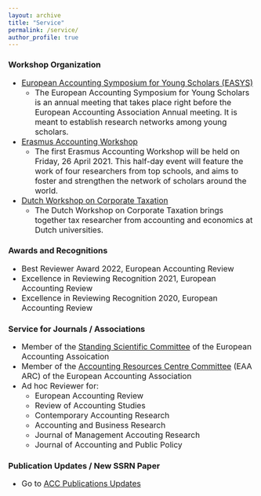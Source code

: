 ```yaml
---
layout: archive
title: "Service"
permalink: /service/
author_profile: true
---
```

<!-- Global site tag (gtag.js) - Google Analytics -->
<script async src="https://www.googletagmanager.com/gtag/js?id=G-05633BF9HL"></script>
<script>
  window.dataLayer = window.dataLayer || [];
  function gtag(){dataLayer.push(arguments);}
  gtag('js', new Date());

   gtag('config', 'G-05633BF9HL', {'anonymize_ip': true});
</script> 
 
<h3> Workshop Organization </h3>
<font size="3"> 

 <ul>
  <li>   <a href="https://jochenpierk.github.io/home/easys" target="_blank">European Accounting Symposium for Young Scholars (EASYS)</a>   
       <ul>  <li> The European Accounting Symposium for Young Scholars is an annual meeting that takes place right before the European Accounting Association Annual meeting. It is meant to establish research networks among young scholars.  </li> </ul>  </li> 
 <li> <a href="https://www.eur.nl/en/ese/events/erasmus-accounting-workshop-2023-03-17" target="_blank">Erasmus Accounting Workshop</a>  
      <ul> <li> The first Erasmus Accounting Workshop will be held on Friday, 26 April 2021. This half-day event will feature the work of four researchers from top schools, and aims to foster and strengthen the network of scholars around the world. </li> </ul> </li> 
 <li> <a href="https://www.eur.nl/en/ese/events/dutch-workshop-corporate-taxation-2022-10-20" target="_blank">Dutch Workshop on Corporate Taxation</a>  
      <ul> <li> The Dutch Workshop on Corporate Taxation brings together tax researcher from accounting and economics at Dutch universities.   </li>  </ul> </li> 
  </ul>
</font> 

<h3> Awards and Recognitions </h3>
<font size="3"> 
<ul> 
  <li> Best Reviewer Award 2022, European Accounting Review  </li>
  <li> Excellence in Reviewing Recognition 2021, European Accounting Review  </li>
  <li> Excellence in Reviewing Recognition 2020, European Accounting Review  </li>
</ul> 
 </font> 

  
 <h3> Service for Journals / Associations </h3>
 <font size="3"> 
 
 <ul> 
  <li> Member of the <a href="http://www.eaa-online.org/r/Standing_Scientific_Committee" target="_blank">Standing Scientific Committee</a> of the European Accounting Assoication   </li> 
 <li> Member of the 
  <a href="https://arc.eaa-online.org/accounting-resources-centre-committee" target="_blank">Accounting Resources Centre Committee</a> (EAA ARC) of the European Accounting Association </li> 
 <li> Ad hoc Reviewer for: 
    <ul>  
     <li> European Accounting Review  </li>
     <li> Review of Accounting Studies </li>
     <li> Contemporary Accounting Research </li>
     <li> Accounting and Business Research </li>
     <li> Journal of Management Accouting Research </li>
     <li> Journal of Accounting and Public Policy </li>
    </ul> </li>
  </ul>
  </font>
  
  <h3> Publication Updates / New SSRN Paper </h3>

<font size="3"> 
<ul> 
  <li> 
Go to <a href="https://jochenpierk.github.io/home/service2/">ACC Publications Updates</a>  
  </li>  
</ul>   



     
      
